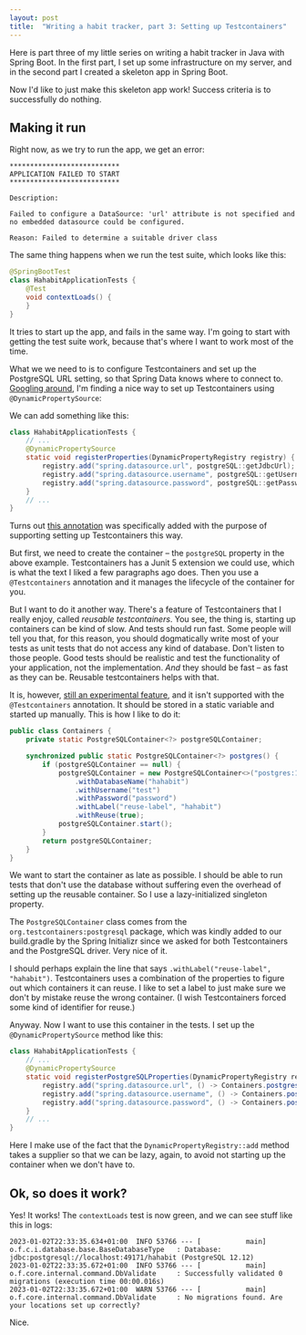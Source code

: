 ```yaml
---
layout: post
title:  "Writing a habit tracker, part 3: Setting up Testcontainers"
---
```


Here is part three of my little series on writing a habit tracker in Java with Spring Boot. In the first part, I set up some infrastructure on my server, and in the second part I created a skeleton app in Spring Boot. 

Now I'd like to just make this skeleton app work! Success criteria is to successfully do nothing.  

## Making it run

Right now, as we try to run the app, we get an error:

```
***************************
APPLICATION FAILED TO START
***************************

Description:

Failed to configure a DataSource: 'url' attribute is not specified and no embedded datasource could be configured.

Reason: Failed to determine a suitable driver class
```

The same thing happens when we run the test suite, which looks like this:

```java
@SpringBootTest
class HahabitApplicationTests {
    @Test
    void contextLoads() {
    }
}
```

It tries to start up the app, and fails in the same way. I'm going to start with getting the test suite work, because that's where I want to work most of the time.  

What we we need to is to configure Testcontainers and set up the PostgreSQL URL setting, so that Spring Data knows where to connect to. [Googling around](https://www.atomicjar.com/2022/08/integration-testing-for-spring-boot-with-testcontainers/), I'm finding a nice way to set up Testcontainers using `@DynamicPropertySource`:

We can add something like this:

```java
class HahabitApplicationTests {
    // ...
    @DynamicPropertySource
    static void registerProperties(DynamicPropertyRegistry registry) {
        registry.add("spring.datasource.url", postgreSQL::getJdbcUrl);
        registry.add("spring.datasource.username", postgreSQL::getUsername);
        registry.add("spring.datasource.password", postgreSQL::getPassword);
    }
    // ...
}
```

Turns out [this annotation](https://docs.spring.io/spring-framework/docs/current/javadoc-api/org/springframework/test/context/DynamicPropertySource.html) was specifically added with the purpose of supporting setting up Testcontainers this way.  

But first, we need to create the container – the `postgreSQL` property in the above example. Testcontainers has a Junit 5 extension we could use, which is what the text I liked a few paragraphs ago does. Then you use a `@Testcontainers` annotation and it manages the lifecycle of the container for you. 

But I want to do it another way. There's a feature of Testcontainers that I really enjoy, called _reusable testcontainers_. You see, the thing is, starting up containers can be kind of slow. And tests should run fast. Some people will tell you that, for this reason, you should dogmatically write most of your tests as unit tests that do not access any kind of database. Don't listen to those people. Good tests should be realistic and test the functionality of your application, not the implementation. _And_ they should be fast – as fast as they can be. Reusable testcontainers helps with that.

It is, however, [still an experimental feature](https://www.testcontainers.org/features/reuse/), and it isn't supported with the `@Testcontainers` annotation. It should be stored in a static variable and started up manually. This is how I like to do it:

```java
public class Containers {
    private static PostgreSQLContainer<?> postgreSQLContainer;

    synchronized public static PostgreSQLContainer<?> postgres() {
        if (postgreSQLContainer == null) {
            postgreSQLContainer = new PostgreSQLContainer<>("postgres:12.12")
                .withDatabaseName("hahabit")
                .withUsername("test")
                .withPassword("password")
                .withLabel("reuse-label", "hahabit")
                .withReuse(true);
            postgreSQLContainer.start();
        }
        return postgreSQLContainer;
    }
}
```

We want to start the container as late as possible. I should be able to run tests that don't use the database without suffering even the overhead of setting up the reusable container. So I use a lazy-initialized singleton property. 

The `PostgreSQLContainer` class comes from the `org.testcontainers:postgresql` package, which was kindly added to our build.gradle by the Spring Initializr since we asked for both Testcontainers and the PostgreSQL driver. Very nice of it. 

I should perhaps explain the line that says `.withLabel("reuse-label", "hahabit")`. Testcontainers uses a combination of the properties to figure out which containers it can reuse. I like to set a label to just make sure we don't by mistake reuse the wrong container. (I wish Testcontainers forced some kind of identifier for reuse.)  

Anyway. Now I want to use this container in the tests. I set up the `@DynamicPropertySource` method like this:

```java
class HahabitApplicationTests {
    // ...
    @DynamicPropertySource
    static void registerPostgreSQLProperties(DynamicPropertyRegistry registry) {
        registry.add("spring.datasource.url", () -> Containers.postgres().getJdbcUrl());
        registry.add("spring.datasource.username", () -> Containers.postgres().getUsername());
        registry.add("spring.datasource.password", () -> Containers.postgres().getPassword());
    }
    // ... 
}
```

Here I make use of the fact that the `DynamicPropertyRegistry::add` method takes a supplier so that we can be lazy, again, to avoid not starting up the container when we don't have to.   

## Ok, so does it work?

Yes! It works! The `contextLoads` test is now green, and we can see stuff like this in logs:

```
2023-01-02T22:33:35.634+01:00  INFO 53766 --- [           main] o.f.c.i.database.base.BaseDatabaseType   : Database: jdbc:postgresql://localhost:49171/hahabit (PostgreSQL 12.12)
2023-01-02T22:33:35.672+01:00  INFO 53766 --- [           main] o.f.core.internal.command.DbValidate     : Successfully validated 0 migrations (execution time 00:00.016s)
2023-01-02T22:33:35.672+01:00  WARN 53766 --- [           main] o.f.core.internal.command.DbValidate     : No migrations found. Are your locations set up correctly?

```

Nice. 
